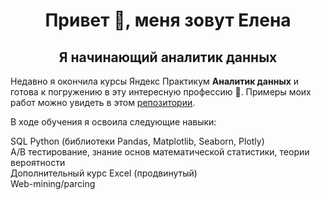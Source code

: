 
<h1 align="center">Привет 👋, меня зовут Елена</h1>
<h2 align="center">Я начинающий аналитик данных</h2>

Недавно я окончила курсы Яндекс Практикум **Аналитик данных** и готова к погружению в эту интересную профессию  &#128170;.
Примеры моих работ можно увидеть в этом <a href="https://github.com/PerestoroninaElena/Data_Analysis_Yandex_Practicum"> репозитории</a>.

В ходе обучения я освоила следующие навыки:  

SQL
Python (библиотеки Pandas, Matplotlib, Seaborn, Plotly)  
A/B тестирование, знание основ математической статистики, теории вероятности  
Дополнительный курс Excel (продвинутый)  
Web-mining/parcing
